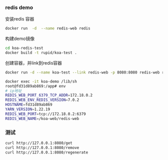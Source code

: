 ### redis demo

 安装redis 容器
```bash
docker run  -d  --name redis-web redis
```

构建demo镜像
``` bash
cd koa-redis-test
docker build -t rupid/koa-test .
```
创建容器，并link到redis容器
```bash
docker run -d --name koa-test --link redis-web -p 8080:8080 redis-web rupid/koa-test
```

```bash
docker exec -it koa-demo /lib/sh
root@fd31d89ab869:/app# env
# ip地址
REDIS_WEB_PORT_6379_TCP_ADDR=172.18.0.2
REDIS_WEB_ENV_REDIS_VERSION=7.0.2
HOSTNAME=fd31d89ab869
YARN_VERSION=1.22.19
REDIS_WEB_PORT=tcp://172.18.0.2:6379
REDIS_WEB_NAME=/koa-web/redis-web
```

### 测试
```bash
curl http://127.0.0.1:8080/get
curl http://127.0.0.1:8080/remove
curl http://127.0.0.1:8080/regenerate
```
